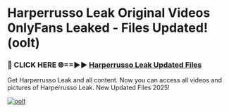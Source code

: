 # Harperrusso Leak Original Videos 0nlyFans Leaked - Files Updated! (oolt)

<h3>🔴 CLICK HERE 🌐==►► <a href="https://tinyurl.com/2m67pmp6" rel="nofollow">Harperrusso Leak Updated Files</a></h3>

Get Harperrusso Leak and all content. Now you can access all videos and pictures of Harperrusso Leak. New Updated Files 2025!

[![oolt](https://i.imgur.com/H4QAA4z.gif)](https://tinyurl.com/2m67pmp6)